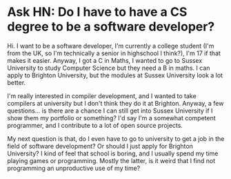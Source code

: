 # Ask HN: Do I have to have a CS degree to be a software developer?

Hi.
I want to be a software developer, I&#x27;m currently a college student (I&#x27;m from the UK, so I&#x27;m technically a senior in highschool I think?), I&#x27;m 17 if that makes it easier. Anyway, I got a C in Maths, I wanted to go to Sussex University to study Computer Science but they need a B in maths. I can apply to Brighton University, but the modules at Sussex University look a lot better.<p>I&#x27;m really interested in compiler development, and I wanted to take compilers at university but I don&#x27;t think they do it at Brighton. Anyway, a few questions... is there are a chance I can still get into Sussex University if I show them my portfolio or something? I&#x27;d say I&#x27;m a somewhat competent programmer, and I contribute to a lot of open source projects.<p>My next question is that, do I even have to go to university to get a job in the field of software development? Or should I just apply for Brighton University? I kind of feel that school is boring, and I usually spend my time playing games or programming. Mostly the latter, is it weird that I find not programming an unproductive use of my time?
